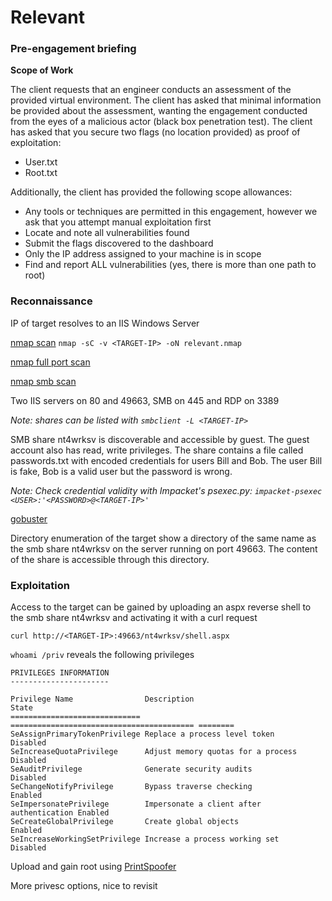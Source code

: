 # Relevant

### Pre-engagement briefing

**Scope of Work**

The client requests that an engineer conducts an assessment of the provided virtual 
environment. The client has asked that minimal information be provided about the assessment, 
wanting the engagement conducted from the eyes of a malicious actor (black box penetration 
test).  The client has asked that you secure two flags (no location provided) as proof of 
exploitation:

- User.txt
- Root.txt

Additionally, the client has provided the following scope allowances:

- Any tools or techniques are permitted in this engagement, however we ask that you attempt 
manual exploitation first
- Locate and note all vulnerabilities found
- Submit the flags discovered to the dashboard
- Only the IP address assigned to your machine is in scope
- Find and report ALL vulnerabilities (yes, there is more than one path to root)

### Reconnaissance

IP of target resolves to an IIS Windows Server

[nmap scan](./relevant.nmap) `nmap -sC -v <TARGET-IP> -oN relevant.nmap`

[nmap full port scan](./relevant-full-port.nmap)

[nmap smb scan](./relevant-smb-enum.nmap)

Two IIS servers on 80 and 49663, SMB on 445 and RDP on 3389

*Note: shares can be listed with `smbclient -L <TARGET-IP>`*

SMB share nt4wrksv is discoverable and accessible by guest. The guest account also has read, 
write privileges. The share contains a file called passwords.txt with encoded credentials 
for users Bill and Bob. The user Bill is fake, Bob is a valid user but the password is wrong.

*Note: Check credential validity with Impacket's psexec.py:
`impacket-psexec <USER>:'<PASSWORD>@<TARGET-IP>'`*

[gobuster](./relevant.gobuster)

Directory enumeration of the target show a directory of the same name as the smb share 
nt4wrksv on the server running on port 49663. The content of the share is accessible through 
this directory.

### Exploitation

Access to the target can be gained by uploading an aspx reverse shell to the smb share 
nt4wrksv and activating it with a curl request 

`curl http://<TARGET-IP>:49663/nt4wrksv/shell.aspx`

`whoami /priv` reveals the following privileges

```
PRIVILEGES INFORMATION
----------------------

Privilege Name                Description                               State   
============================= ========================================= ========
SeAssignPrimaryTokenPrivilege Replace a process level token             Disabled
SeIncreaseQuotaPrivilege      Adjust memory quotas for a process        Disabled
SeAuditPrivilege              Generate security audits                  Disabled
SeChangeNotifyPrivilege       Bypass traverse checking                  Enabled 
SeImpersonatePrivilege        Impersonate a client after authentication Enabled 
SeCreateGlobalPrivilege       Create global objects                     Enabled 
SeIncreaseWorkingSetPrivilege Increase a process working set            Disabled
```

Upload and gain root using [PrintSpoofer](https://itm4n.github.io/printspoofer-abusing-impersonate-privileges/)

More privesc options, nice to revisit
